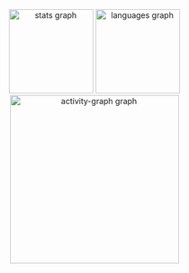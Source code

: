<div align="center">
  <img src="https://github-readme-stats.vercel.app/api?username=RamvilasRV&hide_title=false&hide_rank=false&show_icons=true&include_all_commits=true&count_private=true&disable_animations=false&theme=dracula&locale=en&hide_border=false&order=1" height="150" alt="stats graph"  />
  <img src="https://github-readme-stats.vercel.app/api/top-langs?username=RamvilasRV&locale=en&hide_title=false&layout=compact&card_width=320&langs_count=5&theme=dracula&hide_border=false&order=2" height="150" alt="languages graph"  />
  <img src="https://github-readme-activity-graph.vercel.app/graph?username=RamvilasRV&radius=16&theme=react&area=true&order=5" height="300" alt="activity-graph graph"  />
</div>

###
